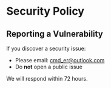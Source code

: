 # Security Policy

## Reporting a Vulnerability
If you discover a security issue:
- Please email: cmd_er@outlook.com
- Do __not__ open a public issue

We will respond within 72 hours.

